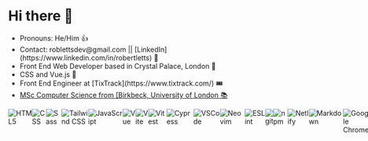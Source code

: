 <h1>Hi there 👋</h1>

<ul>
  <li>Pronouns: He/Him 👍</li>
  <li>Contact: roblettsdev@gmail.com || [LinkedIn](https://www.linkedin.com/in/robertletts) 📮</li>
  <li>Front End Web Developer based in Crystal Palace, London 🦖</li>
  <li>CSS and Vue.js 🖤</li>
  <li>Front End Engineer at [TixTrack](https://www.tixtrack.com/) 🎟</li>
  <li><a href="https://www.bbk.ac.uk/study/2022/postgraduate/programmes/TMSCOSCI_C/0/computer-science-msc" target="_blank">MSc Computer Science from [Birkbeck, University of London 📚</a></li>
</ul>

<p style="display: flex;">
  <img alt="HTML5" src="https://img.shields.io/badge/-HTML5-E34F26?style=for-the-badge&logo=html5&logoColor=white" />
  <img alt="CSS" src="https://img.shields.io/badge/CSS-239120?&style=for-the-badge&logo=css3&logoColor=white" />
  <img alt="Sass" src="https://img.shields.io/badge/-Sass-CC6699?style=for-the-badge&logo=sass&logoColor=white" />
  <img alt="Tailwind CSS" src="https://img.shields.io/badge/Tailwind_CSS-38B2AC?style=for-the-badge&logo=tailwind-css&logoColor=white" />
  <img alt="JavaScript" src="https://img.shields.io/badge/JavaScript-323330?style=for-the-badge&logo=javascript&logoColor=F7DF1E" />
  <img alt="Vue" src="https://img.shields.io/badge/Vue-4fc08d?style=for-the-badge&logo=vuedotjs&logoColor=white" />
  <img alt="Vite" src="https://img.shields.io/badge/Vite-646CFF?style=for-the-badge&logo=vite&logoColor=white" />
  <img alt="Vitest" src="https://img.shields.io/badge/Vitest-6E9F18?style=for-the-badge&logo=vitest&logoColor=white" />
  <img alt="Cypress" src="https://img.shields.io/badge/Cypress-17202C?style=for-the-badge&logo=cypress&logoColor=white" />
  <img alt="VSCode" src="https://img.shields.io/badge/Visual_Studio_Code-0078D4?style=for-the-badge&logo=visual%20studio%20code&logoColor=white" />
  <img alt="Neovim" src="https://img.shields.io/badge/NeoVim-%2357A143.svg?&style=for-the-badge&logo=neovim&logoColor=white" />
  <img alt="ESLint" src="https://img.shields.io/badge/eslint-3A33D1?style=for-the-badge&logo=eslint&logoColor=white" />
  <img alt="git" src="https://img.shields.io/badge/GIT-E44C30?style=for-the-badge&logo=git&logoColor=white" />
  <img alt="npm" src="https://img.shields.io/badge/-NPM-CB3837?style=for-the-badge&logo=npm&logoColor=white" />
  <img alt="Netlify" src="https://img.shields.io/badge/Netlify-00C7B7?style=for-the-badge&logo=netlify&logoColor=white" />
  <img alt="Markdown" src="https://img.shields.io/badge/Markdown-000000?style=for-the-badge&logo=markdown&logoColor=white" />
  <img alt="Google Chrome" src="https://img.shields.io/badge/Google_chrome-4285F4?style=for-the-badge&logo=Google-chrome&logoColor=white" />
</p>
